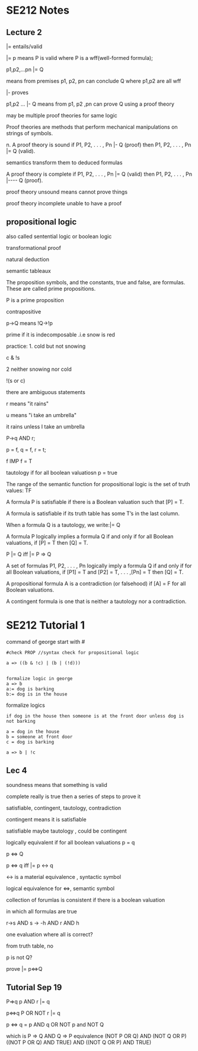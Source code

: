 # SE212 Notes

## Lecture 2

|= entails/valid

|= p means P is valid where P is a wff(well-formed formula);

p1,p2,...pn |= Q

means from premises p1, p2, pn can conclude Q where p1,p2 are all wff

|- proves

p1,p2 ... |- Q means from p1, p2 ,pn can prove Q using a proof theory

may be multiple proof theories for same logic

Proof theories are methods that perform mechanical manipulations
on strings of symbols.

n. A proof theory is sound if P1, P2, . . . , Pn |- Q (proof)
then P1, P2, . . . , Pn |= Q (valid).

semantics transform them to deduced formulas

A proof theory is complete if P1, P2, . . . , Pn |= Q
(valid) then P1, P2, . . . , Pn |---- Q (proof).

proof theory unsound means cannot prove things

proof theory incomplete unable to have a proof

## propositional logic

also called sentential logic or boolean logic

transformational proof

natural deduction

semantic tableaux

The proposition symbols, and the constants, true and false,
are formulas. These are called prime propositions.

P is a prime proposition

contrapositive

p->Q means !Q->!p

prime if it is indecomposable .i.e snow is red

practice: 1. cold but not snowing

c & !s

2 neither snowing nor cold

!(s or c)

there are ambiguous statements


r means "it rains"

u means "i take an umbrella"

it rains unless I take an umbrella

P->q AND r;

p = f, q = f, r = t;

f IMP f = T

tautology if for all boolean valuatiosn p = true

The range of the semantic function for propositional logic is the
set of truth values: TF

A formula P is satisfiable if there is a Boolean valuation
such that [P] = T.

A formula is satisfiable if its truth table has some T’s in the last
column.

When a formula Q is a tautology, we write:|= Q

A formula P logically implies a formula Q if and only if
for all Boolean valuations, if [P] = T then [Q] = T.

P |= Q iff |= P ⇒ Q


A set of formulas P1, P2, . . . , Pn logically imply a
formula Q if and only if for all Boolean valuations, if [P1] = T and
[P2] = T, . . . ,[Pn] = T then [Q] = T.

A propositional formula A is a contradiction (or
falsehood) if [A] = F for all Boolean valuations.

A contingent formula is one that is neither a tautology
nor a contradiction.

# SE212 Tutorial 1

command of george start with #

```
#check PROP //syntax check for propositional logic

a => ((b & !c) | (b | (!d)))


formalize logic in george
a => b
a:= dog is barking
b:= dog is in the house
```


formalize logics

```
if dog in the house then someone is at the front door unless dog is not barking

a = dog in the house
b = someone at front door
c = dog is barking

a => b | !c

```

## Lec 4

soundness means that something is valid

complete really is true then a series of steps to prove it

satisfiable, contingent, tautology, contradiction

contingent means it is satisfiable

satisfiable maybe tautology , could be contingent


logically equivalent if for all boolean valuations p = q

p <=> Q

p <=> q iff |= p <-> q

<-> is a material equivalence , syntactic symbol

logical equivalence for <=>, semantic symbol


collection of forumlas is consistent if there is a boolean valuation

in which all formulas are true

r->s AND s -> -h AND r AND h

one evaluation where all is correct?

from truth table, no

p is not Q?

prove |= p<=>Q

## Tutorial Sep 19

P=>q p AND r |= q

p<=>q P OR NOT r |= q

p <=> q
= p AND q OR NOT p and NOT Q

which is
P => Q AND Q => P equivalence
(NOT P OR Q) AND (NOT Q OR P)
((NOT P OR Q) AND TRUE) AND ((NOT Q OR P) AND TRUE)
